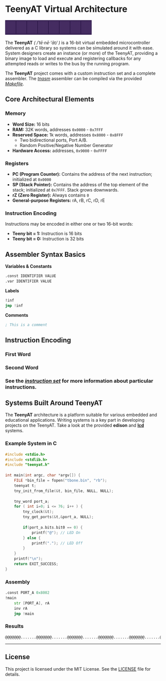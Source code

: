 # TeenyAT Virtual Architecture 

![Devious looking jellyfish](docs/leroy.gif)

The **TeenyAT** *( /ˈtē·nē·'āt/ )* is a 16-bit virtual embedded microcontroller delivered as a C library so systems can be simulated around it with ease. System designers create an instance (or more) of the TeenyAT, providing a binary image to load and execute and registering callbacks for any attempted reads or writes to the bus by the running program.

The **TeenyAT** project comes with a custom instruction set and a complete assembler. The *[tnasm](tnasm)* assembler can be compiled via the provided *[Makefile](tnasm/Makefile)*.

## Core Architectural Elements

### Memory
- **Word Size:** 16 bits
- **RAM:** 32K words, addresses `0x0000` - `0x7FFF`
- **Reserved Space:** 1k words, addresses `0x8000` - `0x8FFF`
  - Two bidirectional ports, Port A/B.
  - Random Positive/Negative Number Generator
- **Hardware Access:** addresses, `0x9000` - `0xFFFF`

### Registers
- **PC (Program Counter):** Contains the address of the next instruction; initialized at `0x0000`
- **SP (Stack Pointer):** Contains the address of the top element of the stack; initialized at `0x7FFF`. Stack grows downwards.
- **rZ (Zero Register):** Always contains `0`
- **General-purpose Registers:** rA, rB, rC, rD, rE

### Instruction Encoding
Instructions may be encoded in either one or two 16-bit words:
- **Teeny bit = 1:** Instruction is 16 bits 
- **Teeny bit = 0:** Instruction is 32 bits

## Assembler Syntax Basics

**Variables & Constants** 
  ```asm
  .const IDENTIFIER VALUE
  .var IDENTIFIER VALUE
  ```
**Labels**
  ```asm
  !inf
  jmp !inf
  ```
**Comments**
  ```asm
  ; This is a comment
  ```

## Instruction Encoding

### First Word

### Second Word


### See the *[instruction set](docs/teenyat_instruction_set.md)* for more information about particular instructions.

## Systems Built Around TeenyAT

The **TeenyAT** architecture is a platform suitable for various embedded and educational applications. Writing systems is a key part in developing projects on the TeenyAT. Take a look at the provided **edison** and **[lcd](lcd)** systems.

### Example System in C

```c
#include <stdio.h>
#include <stdlib.h>
#include "teenyat.h"

int main(int argc, char *argv[]) {
	FILE *bin_file = fopen("tbone.bin", "rb");
	teenyat t;
	tny_init_from_file(&t, bin_file, NULL, NULL);

	tny_word port_a;
	for ( int i=0; i <= 76; i++ ) {
		tny_clock(&t);
		tny_get_ports(&t,&port_a, NULL);
		
		if(port_a.bits.bit0 == 0) {
			printf("@"); // LED On
		} else {
			printf("."); // LED Off
		}
	}
	printf("\n");
	return EXIT_SUCCESS;
}
```

### Assembly
```asm
.const PORT_A 0x8002
!main
    str [PORT_A], rA
    inv rA
    jmp !main
```

### Results
```
@@@@@@@.......@@@@@@@.......@@@@@@@.......@@@@@@@.......@@@@@@@.......@@@@@@@
```
---
  
## License

This project is licensed under the MIT License. See the [LICENSE](LICENSE) file for details.
